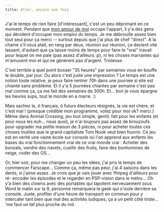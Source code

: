 ```yaml
---
title: Aller, encore une fois
---
```


J'ai le temps de rien faire [d'intéressant], c'est un peu déprimant en ce
moment. Pendant que [mon amour de moi](http://azi.tfekoi.org/) occupe
l'appart, il y'a des gens qui décident d'occuper mon emploi du temps. Je me
débrouille assez bien tout seul pour ça merci -- surtout depuis que j'ai plus
de chef "direct". A la chaine s'il vous plait, en rang par deux, réunion sur
réunion, ça devient vite lassant, d'autant que ça laisse moins de temps pour
faire le "vrai" travail pour lequel on me paie (pas assez d'ailleurs :p), ni
les choses marrantes qui m'amusent moi et qui ne génèrent pas d'argent.
Tristesse.

C'est terrible à quel point bosser "35 heures" par semaines vous en bouffe le
double, par jour. Ou alors c'est juste une impression ? Le temps est une
notion toute relative, je peux faire rentrer 70h dans une journée si elle est
chiante sans problème. Et il y'a 5 journées chiantes par semaine c'est pas mal
comme ça, ça me fait des semaines de 300h. Et... bon je vous épargne les
heures sups, tout le monde en a marre. :)

Mais sachez le, ô français, ô futurs électeurs résignés, la vie est chère, et
c'est mal ! (presque crédible mon programme, votez pour moi ok? merci.) Même
dans Animal Crossing, jeu tout simple, gentil, fait pour les enfants (et pour
nous les euh... nous quoi), je n'ai toujours pas assez de brouzoufs pour
upgrader ma petite maison de 3 pièces, ni pour acheter toutes ces choses
inutiles que le grand capitaliste Tom Nook veut bien fournir. Ce jeu est en
verité une vaste école sur console où l'on apprend aux enfants les bases du
vrai fonctionnement vrai de ce vrai monde vrai : Acheter des bonzaïs, vendre
des navets, cueillir des fruits, faire des bonhommes de neige, coder des OS...

Or, hier soir, pour me changer un peu les idées, j'ai pris le temps de
commencer Farscape... Comme ça, même pas peur, j'ai 4 saisons dans les dents,
si j'aime assez. Je crois que je vais jouer avec ffmpeg d'ailleurs pour ré-
encoder les épisodes et le regarder en PSP-vision dans le métro... Oh y'a bien
des clowns avec des portables qui tapotent nerveusement sous Word le matin sur
la 9, personne remarquera le geek qui s'isole derrière sa console. Juste,
profiter d'une heure de transport en commun pour y intercaler tant bien que
mal des activités ludiques, ça a un petit côté triste... 'me faut un taf plus
proche du nid.

